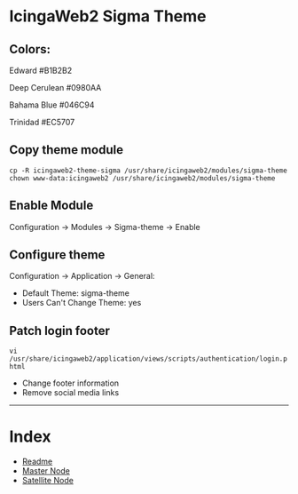 # IcingaWeb2 Sigma Theme

## Colors:

Edward
#B1B2B2

Deep Cerulean
#0980AA

Bahama Blue
#046C94

Trinidad
#EC5707

## Copy theme module

```
cp -R icingaweb2-theme-sigma /usr/share/icingaweb2/modules/sigma-theme
chown www-data:icingaweb2 /usr/share/icingaweb2/modules/sigma-theme
```

## Enable Module

Configuration -> Modules -> Sigma-theme -> Enable

## Configure theme

Configuration -> Application -> General:

- Default Theme: sigma-theme
- Users Can't Change Theme: yes

## Patch login footer

`vi /usr/share/icingaweb2/application/views/scripts/authentication/login.phtml`

- Change footer information
- Remove social media links

---

# Index

- [Readme](/readme.md)
- [Master Node](/docs/setup_master_debian.md)
- [Satellite Node](/docs/setup_satellite_debian.md)
